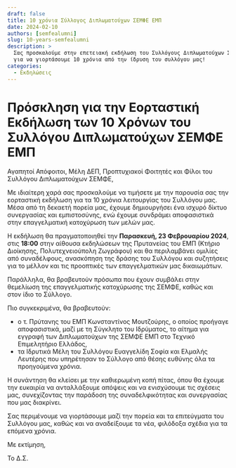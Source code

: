 ```yaml
---
draft: false
title: 10 χρόνια Σύλλογος Διπλωματούχων ΣΕΜΦΕ ΕΜΠ
date: 2024-02-10
authors: [semfealumni]
slug: 10-years-semfealumni
description: >
  Σας προσκαλούμε στην επετειακή εκδήλωση του Συλλόγους Διπλωματούχων ΣΕΜΦΕ
  για να γιορτάσουμε 10 χρόνια από την ίδρυση του συλλόγου μας!
categories:
  - Εκδηλώσεις
---
```


# Πρόσκληση για την Εορταστική Εκδήλωση των 10 Χρόνων του Συλλόγου Διπλωματούχων ΣΕΜΦΕ ΕΜΠ

Αγαπητοί Απόφοιτοι, Μέλη ΔΕΠ, Προπτυχιακοί Φοιτητές και Φίλοι του Συλλόγου Διπλωματούχων ΣΕΜΦΕ,

Με ιδιαίτερη χαρά σας προσκαλούμε να τιμήσετε με την παρουσία σας την εορταστική εκδήλωση για τα 10 χρόνια λειτουργίας του Συλλόγου μας. Μέσα από τη δεκαετή πορεία μας, έχουμε δημιουργήσει ένα ισχυρό δίκτυο συνεργασίας και εμπιστοσύνης, ενώ έχουμε συνδράμει αποφασιστικά στην επαγγελματική κατοχύρωση των μελών μας.

Η εκδήλωση θα πραγματοποιηθεί την **Παρασκευή, 23 Φεβρουαρίου 2024**, στις **18:00** στην αίθουσα εκδηλώσεων της Πρυτανείας του ΕΜΠ (Κτήριο Διοίκησης, Πολυτεχνειούπολη Ζωγράφου) και θα περιλαμβάνει ομιλίες από συναδέλφους, ανασκόπηση της δράσης του Συλλόγου και συζητήσεις για το μέλλον και τις προοπτικές των επαγγελματικών μας δικαιωμάτων.

Παράλληλα, θα βραβευτούν πρόσωπα που έχουν συμβάλει στην θεμελίωση της επαγγελματικής κατοχύρωσης της ΣΕΜΦΕ, καθώς και στον ίδιο το Σύλλογο.

Πιο συγκεκριμένα, θα βραβευτούν:

- ο τ. Πρύτανης του ΕΜΠ Κωνσταντίνος Μουτζούρης, ο οποίος προήγαγε αποφασιστικά, μαζί με τη Σύγκλητο του Ιδρύματος, το αίτημα για εγγραφή των Διπλωματούχων της ΣΕΜΦΕ ΕΜΠ στο Τεχνικό Επιμελητήριο Ελλάδος,
- τα Ιδρυτικά Μέλη του Συλλόγου Ευαγγελίδη Σοφία και Ελμαλής Λευτέρης που υπηρέτησαν το Σύλλογο από θέσης ευθύνης όλα τα προηγούμενα χρόνια.

Η συνάντηση θα κλείσει με την καθιερωμένη κοπή πίτας, όπου θα έχουμε την ευκαιρία να ανταλλάξουμε απόψεις και να ενισχύσουμε τις σχέσεις μας, συνεχίζοντας την παράδοση της συναδελφικότητας και συνεργασίας που μας διακρίνει.

Σας περιμένουμε να γιορτάσουμε μαζί την πορεία και τα επιτεύγματα του Συλλόγου μας, καθώς και να αναδείξουμε τα νέα, φιλόδοξα σχέδια για τα επόμενα χρόνια.

Με εκτίμηση,

Το Δ.Σ.